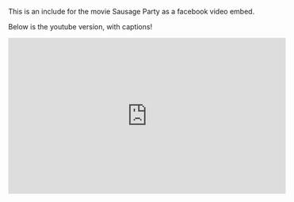 
This is an include for the movie Sausage Party as a facebook video embed.

<div id="fb-root"></div><script>(function(d, s, id) {  var js, fjs = d.getElementsByTagName(s)[0];  if (d.getElementById(id)) return;  js = d.createElement(s); js.id = id;  js.src = "//connect.facebook.net/en_US/sdk.js#xfbml=1&version=v2.3";  fjs.parentNode.insertBefore(js, fjs);}(document, 'script', 'facebook-jssdk'));</script><div class="fb-video" data-allowfullscreen="1" data-href="https://www.facebook.com/SausagePartyMovie/videos/1727916320779064/"></div>

Below is the youtube version, with captions!

<iframe width="560" height="315" src="https://www.youtube.com/embed/Avvy3GW0d1g" frameborder="0" allowfullscreen></iframe>

<!-- 'manual' fallbacks
The original, uncaptioned, youtube version is here:
https://www.youtube.com/embed/c7fP9q_LyDc
-->

